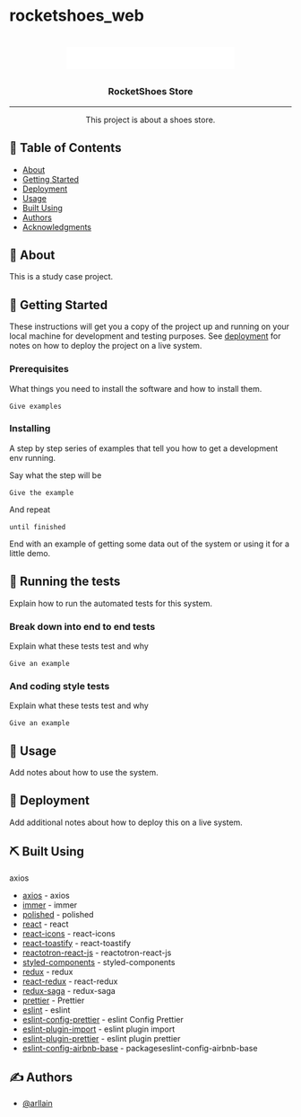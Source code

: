 # rocketshoes_web

<h1 align="center">
  <img alt="RocketShoes Web" title="RocketShoes" src=".github/logo.svg" width="300px" />
</h1>

<h3 align="center">RocketShoes Store</h3>

---

<p align="center"> This project is about a shoes store.
    <br> 
</p>

## 📝 Table of Contents

- [About](#about)
- [Getting Started](#getting_started)
- [Deployment](#deployment)
- [Usage](#usage)
- [Built Using](#built_using)
- [Authors](#authors)
- [Acknowledgments](#acknowledgement)

## 🧐 About <a name = "about"></a>

This is a study case project.

## 🏁 Getting Started <a name = "getting_started"></a>

These instructions will get you a copy of the project up and running on your local machine for development and testing purposes. See [deployment](#deployment) for notes on how to deploy the project on a live system.

### Prerequisites

What things you need to install the software and how to install them.

```
Give examples
```

### Installing

A step by step series of examples that tell you how to get a development env running.

Say what the step will be

```
Give the example
```

And repeat

```
until finished
```

End with an example of getting some data out of the system or using it for a little demo.

## 🔧 Running the tests <a name = "tests"></a>

Explain how to run the automated tests for this system.

### Break down into end to end tests

Explain what these tests test and why

```
Give an example
```

### And coding style tests

Explain what these tests test and why

```
Give an example
```

## 🎈 Usage <a name="usage"></a>

Add notes about how to use the system.

## 🚀 Deployment <a name = "deployment"></a>

Add additional notes about how to deploy this on a live system.

## ⛏️ Built Using <a name = "built_using"></a>

axios

- [axios](https://github.com/axios/axios) - axios
- [immer](https://github.com/immerjs/immer) - immer
- [polished](https://github.com/styled-components/polished) - polished
- [react](https://github.com/facebook/react) - react
- [react-icons](https://github.com/react-icons/react-icons) - react-icons
- [react-toastify](https://github.com/fkhadra/react-toastify) - react-toastify
- [reactotron-react-js](https://github.com/infinitered/reactotron) - reactotron-react-js
- [styled-components](https://github.com/styled-components/styled-components) - styled-components
- [redux](https://github.com/reduxjs/redux) - redux
- [react-redux](https://github.com/reduxjs/react-redux) - react-redux
- [redux-saga](https://github.com/redux-saga/redux-saga) - redux-saga
- [prettier](https://github.com/prettier/prettier) - Prettier
- [eslint](https://github.com/eslint/eslint/) - eslint
- [eslint-config-prettier](https://github.com/prettier/eslint-config-prettier) - eslint Config Prettier
- [eslint-plugin-import](https://github.com/benmosher/eslint-plugin-import) - eslint plugin import
- [eslint-plugin-prettier](https://github.com/prettier/eslint-plugin-prettier) - eslint plugin prettier
- [eslint-config-airbnb-base](https://github.com/airbnb/javascript/tree/master/packageseslint-config-airbnb-base) - packageseslint-config-airbnb-base

## ✍️ Authors <a name = "authors"></a>

- [@arllain](https://github.com/arllain)
